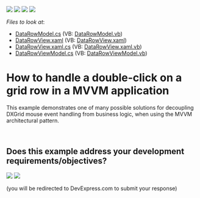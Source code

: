 <!-- default badges list -->
![](https://img.shields.io/endpoint?url=https://codecentral.devexpress.com/api/v1/VersionRange/128650706/10.2.3%2B)
[![](https://img.shields.io/badge/Open_in_DevExpress_Support_Center-FF7200?style=flat-square&logo=DevExpress&logoColor=white)](https://supportcenter.devexpress.com/ticket/details/E2458)
[![](https://img.shields.io/badge/📖_How_to_use_DevExpress_Examples-e9f6fc?style=flat-square)](https://docs.devexpress.com/GeneralInformation/403183)
[![](https://img.shields.io/badge/💬_Leave_Feedback-feecdd?style=flat-square)](#does-this-example-address-your-development-requirementsobjectives)
<!-- default badges end -->
<!-- default file list -->
*Files to look at*:

* [DataRowModel.cs](./CS/SampleMVVM/DataRowModel.cs) (VB: [DataRowModel.vb](./VB/SampleMVVM/DataRowModel.vb))
* [DataRowView.xaml](./CS/SampleMVVM/DataRowView.xaml) (VB: [DataRowView.xaml](./VB/SampleMVVM/DataRowView.xaml))
* [DataRowView.xaml.cs](./CS/SampleMVVM/DataRowView.xaml.cs) (VB: [DataRowView.xaml.vb](./VB/SampleMVVM/DataRowView.xaml.vb))
* [DataRowViewModel.cs](./CS/SampleMVVM/DataRowViewModel.cs) (VB: [DataRowViewModel.vb](./VB/SampleMVVM/DataRowViewModel.vb))
<!-- default file list end -->
# How to handle a double-click on a grid row in a MVVM application


<p>This example demonstrates one of many possible solutions for decoupling DXGrid mouse event handling from business logic, when using the MVVM architectural pattern.</p>

<br/>


<!-- feedback -->
## Does this example address your development requirements/objectives?

[<img src="https://www.devexpress.com/support/examples/i/yes-button.svg"/>](https://www.devexpress.com/support/examples/survey.xml?utm_source=github&utm_campaign=wpf-data-grid-handle-row-double-clicks-in-mvvm-application&~~~was_helpful=yes) [<img src="https://www.devexpress.com/support/examples/i/no-button.svg"/>](https://www.devexpress.com/support/examples/survey.xml?utm_source=github&utm_campaign=wpf-data-grid-handle-row-double-clicks-in-mvvm-application&~~~was_helpful=no)

(you will be redirected to DevExpress.com to submit your response)
<!-- feedback end -->
